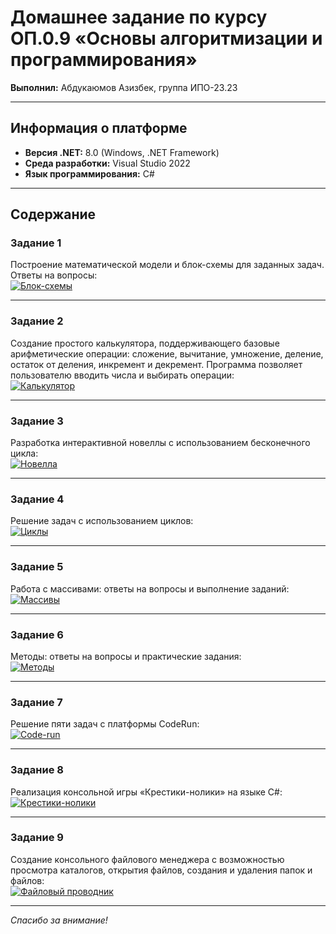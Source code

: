 # Домашнее задание по курсу ОП.0.9 «Основы алгоритмизации и программирования»

**Выполнил:** Абдукаюмов Азизбек, группа ИПО-23.23

---

## Информация о платформе

- **Версия .NET:** 8.0 (Windows, .NET Framework)
- **Среда разработки:** Visual Studio 2022
- **Язык программирования:** C#

---

## Содержание

### Задание 1  
Построение математической модели и блок-схемы для заданных задач. Ответы на вопросы:  
[![Блок-схемы](https://img.shields.io/badge/📐_Блок--схемы-3F51B5?style=for-the-badge&logo=diagram-project&logoColor=white)](https://github.com/hakeshooo/dz/blob/main/dzAbdukayumov/dz/Tasks/блок-схемы/README.md#readme)

---

### Задание 2  
Создание простого калькулятора, поддерживающего базовые арифметические операции: сложение, вычитание, умножение, деление, остаток от деления, инкремент и декремент. Программа позволяет пользователю вводить числа и выбирать операции:  
[![Калькулятор](https://img.shields.io/badge/📝_Калькулятор-673AB7?style=for-the-badge&logo=book&logoColor=white)](https://github.com/hakeshooo/dz/blob/main/dzAbdukayumov/dz/Tasks/Изучение%20переменных%20и%20констант%2C%20литералов%2C%20типов%20данных%2C%20консольный%20вводвывод/README.md#readme)

---

### Задание 3  
Разработка интерактивной новеллы с использованием бесконечного цикла:  
[![Новелла](https://img.shields.io/badge/📖_Текстовая_новелла-E91E63?style=for-the-badge&logo=bookstack&logoColor=white)](https://github.com/hakeshooo/dz/blob/main/dzAbdukayumov/dz/Tasks/Новелла/README.md#readme)

---

### Задание 4  
Решение задач с использованием циклов:  
[![Циклы](https://img.shields.io/badge/🔄_Циклы-FF5722?style=for-the-badge&logo=loop&logoColor=white)](https://github.com/hakeshooo/dz/blob/main/dzAbdukayumov/dz/Tasks/Циклы/README.md#readme)

---

### Задание 5  
Работа с массивами: ответы на вопросы и выполнение заданий:  
[![Массивы](https://img.shields.io/badge/📊_Массивы-9C27B0?style=for-the-badge&logo=array&logoColor=white)](https://github.com/hakeshooo/dz/blob/main/dzAbdukayumov/dz/Tasks/Массивы/README.md#readme)

---

### Задание 6  
Методы: ответы на вопросы и практические задания:  
[![Методы](https://img.shields.io/badge/📚_Методы-607D8B?style=for-the-badge&logo=book&logoColor=white)](https://github.com/hakeshooo/dz/blob/main/dzAbdukayumov/dz/Tasks/Методы/README.md#readme)

---

### Задание 7  
Решение пяти задач с платформы CodeRun:  
[![Code-run](https://img.shields.io/badge/🏃_Code--run-00BCD4?style=for-the-badge&logo=github&logoColor=white)](https://github.com/hakeshooo/dz/blob/main/dzAbdukayumov/dz/Tasks/Code-run/README.md#readme)

---

### Задание 8  
Реализация консольной игры «Крестики-нолики» на языке C#:  
[![Крестики-нолики](https://img.shields.io/badge/❌⭕_Крестики--нолики-4CAF50?style=for-the-badge&logo=gamejolt&logoColor=white)](https://github.com/hakeshooo/dz/blob/main/dzAbdukayumov/dz/Tasks/Крестики%20нолики/README.md#readme)

---

### Задание 9  
Создание консольного файлового менеджера с возможностью просмотра каталогов, открытия файлов, создания и удаления папок и файлов:  
[![Файловый проводник](https://img.shields.io/badge/📁_Файловый_проводник-795548?style=for-the-badge&logo=windows-terminal&logoColor=white)](https://github.com/hakeshooo/dz/blob/main/dzAbdukayumov/dz/Tasks/Консольный%20файловый%20проводник%20с%20управлением%20дисками/README.md#readme)

---

*Спасибо за внимание!*

